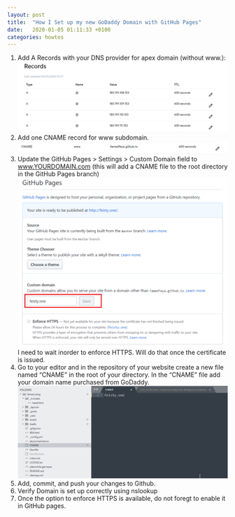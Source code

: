 ```yaml
---
layout: post
title:  "How I Set up my new GoDaddy Domain with GitHub Pages"
date:   2020-01-05 01:11:33 +0100
categories: howtos
---
```


1. Add A Records with your DNS provider for apex domain (without www.):
![Asset 1](/assets/images/2020_01_05_01_16_28_Domain_Manager.png)
2. Add one CNAME record for www subdomain.
![Asset 2](/assets/images/2020_01_05_01_20_26_Domain_Manager.png)
3. Update the GitHub Pages > Settings > Custom Domain field to www.YOURDOMAIN.com (this will add a CNAME file to the root directory in the GitHub Pages branch)
![Asset 3](/assets/images/2020_01_05_01_23_01_Options.png)
I need to wait inorder to enforce HTTPS. Will do that once the certificate is issued. 
4. Go to your editor and in the repository of your website create a new file named “CNAME” in the root of your directory. In the “CNAME” file add your domain name purchased from GoDaddy.
![Asset 4](/assets/images/2020_01_05_01_28_50_CNAME_famed_blog_Sublime_Tex.png)
5. Add, commit, and push your changes to Github.
6. Verify Domain is set up correctly using nslookup
7. Once the option to enforce HTTPS is available, do not foregt to enable it in GitHub pages. 